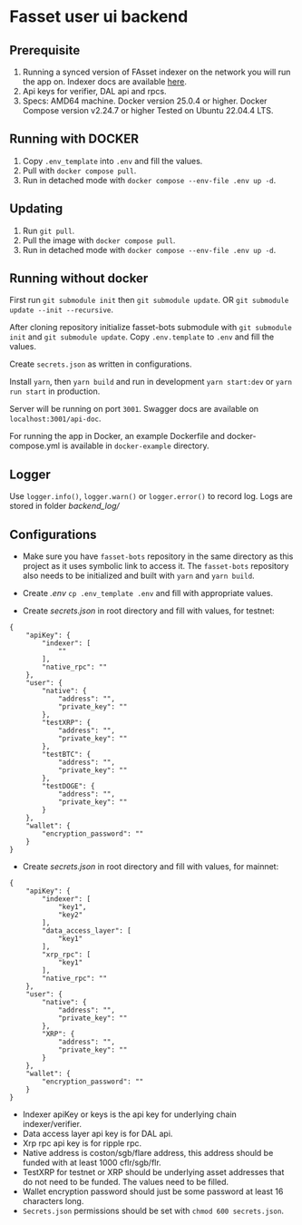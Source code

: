 # Fasset user ui backend
## Prerequisite
1. Running a synced version of FAsset indexer on the network you will run the app on. Indexer docs are available [here](https://github.com/flare-labs-ltd/fasset-indexer).
2. Api keys for verifier, DAL api and rpcs.
3. Specs:
AMD64 machine.
Docker version 25.0.4 or higher.
Docker Compose version v2.24.7 or higher
Tested on Ubuntu 22.04.4 LTS.

## Running with DOCKER
1. Copy `.env_template` into `.env` and fill the values.
2. Pull with `docker compose pull`.
3. Run in detached mode with `docker compose --env-file .env up -d`.

## Updating
1. Run `git pull`.
2. Pull the image with `docker compose pull`.
3. Run in detached mode with `docker compose --env-file .env up -d`.

## Running without docker
First run `git submodule init` then `git submodule update`.
OR
`git submodule update --init --recursive`.

After cloning repository initialize fasset-bots submodule with `git submodule init` and `git submodule update`.
Copy `.env.template` to `.env` and fill the values.

Create `secrets.json` as written in configurations.

Install `yarn`, then `yarn build` and run in development `yarn start:dev` or `yarn run start` in production.

Server will be running on port `3001`. Swagger docs are available on `localhost:3001/api-doc`.

For running the app in Docker, an example Dockerfile and docker-compose.yml is available in `docker-example` directory.

## Logger

Use `logger.info()`, `logger.warn()` or `logger.error()` to record log. Logs are stored in folder _backend_log/_


## Configurations

- Make sure you have `fasset-bots` repository in the same directory as this project as it uses symbolic link to access it. The `fasset-bots` repository also needs to be initialized and built with `yarn` and `yarn build`.

- Create _.env_ `cp .env_template .env` and fill with appropriate values.

- Create _secrets.json_ in root directory and fill with values, for testnet:
```
{
    "apiKey": {
        "indexer": [
            ""
        ],
        "native_rpc": ""
    },
    "user": {
        "native": {
            "address": "",
            "private_key": ""
        },
        "testXRP": {
            "address": "",
            "private_key": ""
        },
        "testBTC": {
            "address": "",
            "private_key": ""
        },
        "testDOGE": {
            "address": "",
            "private_key": ""
        }
    },
    "wallet": {
        "encryption_password": ""
    }
}
```
- Create _secrets.json_ in root directory and fill with values, for mainnet:
```
{
    "apiKey": {
        "indexer": [
            "key1",
            "key2"
        ],
        "data_access_layer": [
            "key1"
        ],
        "xrp_rpc": [
            "key1"
        ],
        "native_rpc": ""
    },
    "user": {
        "native": {
            "address": "",
            "private_key": ""
        },
        "XRP": {
            "address": "",
            "private_key": ""
        }
    },
    "wallet": {
        "encryption_password": ""
    }
}
```
  - Indexer apiKey or keys is the api key for underlying chain indexer/verifier.
  - Data access layer api key is for DAL api.
  - Xrp rpc api key is for ripple rpc.
  - Native address is coston/sgb/flare address, this address should be funded with at least 1000 cflr/sgb/flr.
  - TestXRP for testnet or XRP should be underlying asset addresses that do not need to be funded. The values need to be filled.
  - Wallet encryption password should just be some password at least 16 characters long.
  - `Secrets.json` permissions should be set with `chmod 600 secrets.json`. 

